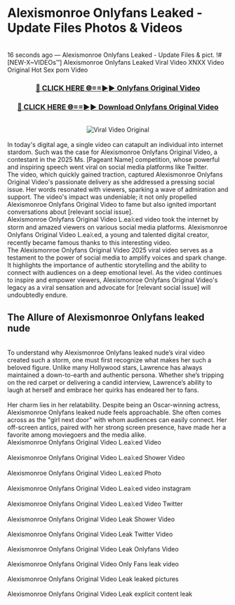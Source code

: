# Alexismonroe Onlyfans Leaked - Update Files Photos & Videos 
<br>
16 seconds ago — Alexismonroe Onlyfans Leaked - Update Files & pict. !#[NEW-X~VIDEOs™] Alexismonroe Onlyfans Leaked Viral Video XNXX Video Original Hot Sex porn Video
<br>
<div align="center">
<h3><a href="http://freeplayer.one?title=Alexismonroe&ref=25OR" rel="nofollow">🔴 CLICK HERE 🌐==►► Onlyfans Original Video</a></h3>
<h3><a href="http://freeplayer.one?title=Alexismonroe&ref=25OR" rel="nofollow">🔴 CLICK HERE 🌐==►► Download Onlyfans Original Video</a></h3>
<br>
<a href="http://freeplayer.one?title=Alexismonroe&ref=25OR" rel="nofollow" data-target="animated-image.originalLink"><img src="https://i.ibb.co.com/xMMVF88/686577567.gif" alt="Viral Video Original" style="max-width: 100%; display: inline-block;" data-target="animated-image.originalImage"></a>
</div>
<br>
In today's digital age, a single video can catapult an individual into internet stardom. Such was the case for Alexismonroe Onlyfans Original Video, a contestant in the 2025 Ms. [Pageant Name] competition, whose powerful and inspiring speech went viral on social media platforms like Twitter.
<br>
The video, which quickly gained traction, captured Alexismonroe Onlyfans Original Video's passionate delivery as she addressed a pressing social issue. Her words resonated with viewers, sparking a wave of admiration and support. The video's impact was undeniable; it not only propelled Alexismonroe Onlyfans Original Video to fame but also ignited important conversations about [relevant social issue].
<br>
Alexismonroe Onlyfans Original Video L.ea𝚔ed video took the internet by storm and amazed viewers on various social media platforms. Alexismonroe Onlyfans Original Video L.ea𝚔ed, a young and talented digital creator, recently became famous thanks to this interesting video.
<br>
The Alexismonroe Onlyfans Original Video 2025 viral video serves as a testament to the power of social media to amplify voices and spark change. It highlights the importance of authentic storytelling and the ability to connect with audiences on a deep emotional level. As the video continues to inspire and empower viewers, Alexismonroe Onlyfans Original Video's legacy as a viral sensation and advocate for [relevant social issue] will undoubtedly endure.
<br>
<h2>The Allure of Alexismonroe Onlyfans leaked nude</h2>
<br>
To understand why Alexismonroe Onlyfans leaked nude’s viral video created such a storm, one must first recognize what makes her such a beloved figure. Unlike many Hollywood stars, Lawrence has always maintained a down-to-earth and authentic persona. Whether she’s tripping on the red carpet or delivering a candid interview, Lawrence’s ability to laugh at herself and embrace her quirks has endeared her to fans.
<br><br>
Her charm lies in her relatability. Despite being an Oscar-winning actress, Alexismonroe Onlyfans leaked nude feels approachable. She often comes across as the "girl next door" with whom audiences can easily connect. Her off-screen antics, paired with her strong screen presence, have made her a favorite among moviegoers and the media alike.
<br>
Alexismonroe Onlyfans Original Video L.ea𝚔ed Video
<br><br>
Alexismonroe Onlyfans Original Video L.ea𝚔ed Shower Video
<br><br>
Alexismonroe Onlyfans Original Video L.ea𝚔ed Photo
<br><br>
Alexismonroe Onlyfans Original Video L.ea𝚔ed video instagram
<br><br>
Alexismonroe Onlyfans Original Video L.ea𝚔ed Video Twitter
<br><br>
Alexismonroe Onlyfans Original Video Leak Shower Video
<br><br>
Alexismonroe Onlyfans Original Video Leak Twitter Video
<br><br>
Alexismonroe Onlyfans Original Video Leak Onlyfans Video
<br><br>
Alexismonroe Onlyfans Original Video Only Fans leak video
<br><br>
Alexismonroe Onlyfans Original Video Leak leaked pictures
<br><br>
Alexismonroe Onlyfans Original Video Leak explicit content leak